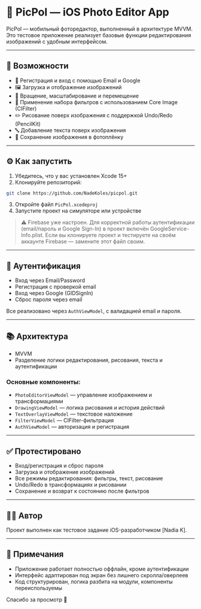 # 📱 PicPol — iOS Photo Editor App

PicPol — мобильный фоторедактор, выполненный в архитектуре MVVM. Это тестовое приложение реализует базовые функции редактирования изображений с удобным интерфейсом.

---

## 🚀 Возможности
- 🔐 Регистрация и вход с помощью Email и Google
- 🖼 Загрузка и отображение изображений
- 🔄 Вращение, масштабирование и перемещение
- 🎨 Применение набора фильтров с использованием Core Image (CIFilter)
- ✏️ Рисование поверх изображения с поддержкой Undo/Redo (PencilKit)
- 🔤 Добавление текста поверх изображения
- 💾 Сохранение изображения в фотоплёнку

---

## ⚙️ Как запустить
1. Убедитесь, что у вас установлен Xcode 15+
2. Клонируйте репозиторий:
```bash
git clone https://github.com/NadeKoles/picpol.git
```
3. Откройте файл `PicPol.xcodeproj`
4. Запустите проект на симуляторе или устройстве

> ⚠️ Firebase уже настроен. Для корректной работы аутентификации (email/пароль и Google Sign-In) в проект включён GoogleService-Info.plist.
Если вы клонируете проект и тестируете на своём аккаунте Firebase — замените этот файл своим.

---

## 🔐 Аутентификация
- Вход через Email/Password
- Регистрация с проверкой email
- Вход через Google (GIDSignIn)
- Сброс пароля через email

Все реализовано через `AuthViewModel`, с валидацией email и пароля.

---

## 📚 Архитектура
- MVVM
- Разделение логики редактирования, рисования, текста и аутентификации

### Основные компоненты:
- `PhotoEditorViewModel` — управление изображением и трансформациями
- `DrawingViewModel` — логика рисования и история действий
- `TextOverlayViewModel` — текстовое наложение
- `FilterViewModel` — CIFilter-фильтрация
- `AuthViewModel` — авторизация и регистрация

---

## ✅ Протестировано
- Вход/регистрация и сброс пароля
- Загрузка и отображение изображений
- Все режимы редактирования: фильтры, текст, рисование
- Undo/Redo в трансформациях и рисовании
- Сохранение и возврат к состоянию после фильтров

---

## 🧑🏻 Автор
Проект выполнен как тестовое задание iOS-разработчиком [Nadia K].

---

## 📌 Примечания
- Приложение работает полностью оффлайн, кроме аутентификации
- Интерфейс адаптирован под экран без лишнего скролла/оверлеев
- Код структурирован, логика разбита на модули, компоненты переиспользуемы

Спасибо за просмотр 🙌
